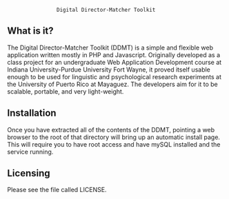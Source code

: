                     Digital Director-Matcher Toolkit

What is it?
-----------

The Digital Director-Matcher Toolkit (DDMT) is a simple and flexible web 
application written mostly in PHP and Javascript. Originally developed as a
class project for an undergraduate Web Application Development course at 
Indiana University-Purdue University Fort Wayne, it proved itself usable 
enough to be used for linguistic and psychological research experiments at 
the University of Puerto Rico at Mayaguez. The developers aim for it to be
scalable, portable, and very light-weight.

Installation
------------

Once you have extracted all of the contents of the DDMT, pointing a web
browser to the root of that directory will bring up an automatic install
page. This will require you to have root access and have mySQL installed
and the service running.

Licensing
---------

Please see the file called LICENSE.
